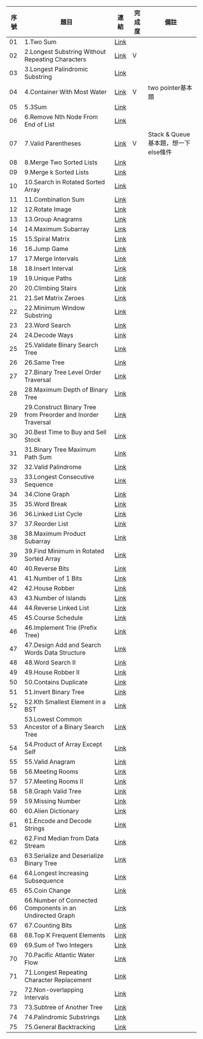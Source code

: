 |序號|題目|連結|完成度|備註|
|------|------|------|------|------|
| 01 | 1.Two Sum | [Link](https://leetcode.com/problems/two-sum/?envType=list&envId=5f6kgmnj) |  |  |
| 02 | 2.Longest Substring Without Repeating Characters | [Link](https://leetcode.com/problems/longest-substring-without-repeating-characters/?envType=list&envId=5f6kgmnj) | V |  |
| 03 | 3.Longest Palindromic Substring | [Link](https://leetcode.com/problems/longest-palindromic-substring/?envType=list&envId=5f6kgmnj) |  |  |
| 04 | 4.Container With Most Water | [Link](https://leetcode.com/problems/container-with-most-water/?envType=list&envId=5f6kgmnj) | V | two pointer基本題 |
| 05 | 5.3Sum | [Link](https://leetcode.com/problems/3sum/?envType=list&envId=5f6kgmnj) |  |  |
| 06 | 6.Remove Nth Node From End of List | [Link](https://leetcode.com/problems/remove-nth-node-from-end-of-list/?envType=list&envId=5f6kgmnj) |  |  |
| 07 | 7.Valid Parentheses | [Link](https://leetcode.com/problems/valid-parentheses/?envType=list&envId=5f6kgmnj) | V | Stack & Queue基本題，想一下else條件 |
| 08 | 8.Merge Two Sorted Lists | [Link](https://leetcode.com/problems/merge-two-sorted-lists/?envType=list&envId=5f6kgmnj) |  |  |
| 09 | 9.Merge k Sorted Lists | [Link](https://leetcode.com/problems/merge-k-sorted-lists/?envType=list&envId=5f6kgmnj) |  |  |
| 10 | 10.Search in Rotated Sorted Array | [Link](https://leetcode.com/problems/search-in-rotated-sorted-array/?envType=list&envId=5f6kgmnj) |  |  |
| 11 | 11.Combination Sum | [Link](https://leetcode.com/problems/combination-sum/?envType=list&envId=5f6kgmnj) |  |  |
| 12 | 12.Rotate Image | [Link](https://leetcode.com/problems/rotate-image/?envType=list&envId=5f6kgmnj) |  |  |
| 13 | 13.Group Anagrams | [Link](https://leetcode.com/problems/group-anagrams/?envType=list&envId=5f6kgmnj) |  |  |
| 14 | 14.Maximum Subarray | [Link](https://leetcode.com/problems/maximum-subarray/?envType=list&envId=5f6kgmnj) |  |  |
| 15 | 15.Spiral Matrix | [Link](https://leetcode.com/problems/spiral-matrix/?envType=list&envId=5f6kgmnj) |  |  |
| 16 | 16.Jump Game | [Link](https://leetcode.com/problems/jump-game/?envType=list&envId=5f6kgmnj) |  |  |
| 17 | 17.Merge Intervals | [Link](https://leetcode.com/problems/merge-intervals/?envType=list&envId=5f6kgmnj) |  |  |
| 18 | 18.Insert Interval | [Link](https://leetcode.com/problems/insert-interval/?envType=list&envId=5f6kgmnj) |  |  |
| 19 | 19.Unique Paths | [Link](https://leetcode.com/problems/unique-paths/?envType=list&envId=5f6kgmnj) |  |  |
| 20 | 20.Climbing Stairs | [Link](https://leetcode.com/problems/climbing-stairs/?envType=list&envId=5f6kgmnj) |  |  |
| 21 | 21.Set Matrix Zeroes | [Link](https://leetcode.com/problems/set-matrix-zeroes/?envType=list&envId=5f6kgmnj) |  |  |
| 22 | 22.Minimum Window Substring | [Link](https://leetcode.com/problems/minimum-window-substring/?envType=list&envId=5f6kgmnj) |  |  |
| 23 | 23.Word Search | [Link](https://leetcode.com/problems/word-search/?envType=list&envId=5f6kgmnj) |  |  |
| 24 | 24.Decode Ways | [Link](https://leetcode.com/problems/decode-ways/?envType=list&envId=5f6kgmnj) |  |  |
| 25 | 25.Validate Binary Search Tree | [Link](https://leetcode.com/problems/validate-binary-search-tree/?envType=list&envId=5f6kgmnj) |  |  |
| 26 | 26.Same Tree | [Link](https://leetcode.com/problems/same-tree/?envType=list&envId=5f6kgmnj) |  |  |
| 27 | 27.Binary Tree Level Order Traversal | [Link](https://leetcode.com/problems/binary-tree-level-order-traversal/?envType=list&envId=5f6kgmnj) |  |  |
| 28 | 28.Maximum Depth of Binary Tree | [Link](https://leetcode.com/problems/maximum-depth-of-binary-tree/?envType=list&envId=5f6kgmnj) |  |  |
| 29 | 29.Construct Binary Tree from Preorder and Inorder Traversal | [Link](https://leetcode.com/problems/construct-binary-tree-from-preorder-and-inorder-traversal/?envType=list&envId=5f6kgmnj) |  |  |
| 30 | 30.Best Time to Buy and Sell Stock | [Link](https://leetcode.com/problems/best-time-to-buy-and-sell-stock/?envType=list&envId=5f6kgmnj) |  |  |
| 31 | 31.Binary Tree Maximum Path Sum | [Link](https://leetcode.com/problems/binary-tree-maximum-path-sum/?envType=list&envId=5f6kgmnj) |  |  |
| 32 | 32.Valid Palindrome | [Link](https://leetcode.com/problems/valid-palindrome/?envType=list&envId=5f6kgmnj) |  |  |
| 33 | 33.Longest Consecutive Sequence | [Link](https://leetcode.com/problems/longest-consecutive-sequence/?envType=list&envId=5f6kgmnj) |  |  |
| 34 | 34.Clone Graph | [Link](https://leetcode.com/problems/clone-graph/?envType=list&envId=5f6kgmnj) |  |  |
| 35 | 35.Word Break | [Link](https://leetcode.com/problems/word-break/?envType=list&envId=5f6kgmnj) |  |  |
| 36 | 36.Linked List Cycle | [Link](https://leetcode.com/problems/linked-list-cycle/?envType=list&envId=5f6kgmnj) |  |  |
| 37 | 37.Reorder List | [Link](https://leetcode.com/problems/reorder-list/?envType=list&envId=5f6kgmnj) |  |  |
| 38 | 38.Maximum Product Subarray | [Link](https://leetcode.com/problems/maximum-product-subarray/?envType=list&envId=5f6kgmnj) |  |  |
| 39 | 39.Find Minimum in Rotated Sorted Array | [Link](https://leetcode.com/problems/find-minimum-in-rotated-sorted-array/?envType=list&envId=5f6kgmnj) |  |  |
| 40 | 40.Reverse Bits | [Link](https://leetcode.com/problems/reverse-bits/?envType=list&envId=5f6kgmnj) |  |  |
| 41 | 41.Number of 1 Bits | [Link](https://leetcode.com/problems/number-of-1-bits/?envType=list&envId=5f6kgmnj) |  |  |
| 42 | 42.House Robber | [Link](https://leetcode.com/problems/house-robber/?envType=list&envId=5f6kgmnj) |  |  |
| 43 | 43.Number of Islands | [Link](https://leetcode.com/problems/number-of-islands/?envType=list&envId=5f6kgmnj) |  |  |
| 44 | 44.Reverse Linked List | [Link](https://leetcode.com/problems/reverse-linked-list/?envType=list&envId=5f6kgmnj) |  |  |
| 45 | 45.Course Schedule | [Link](https://leetcode.com/problems/course-schedule/?envType=list&envId=5f6kgmnj) |  |  |
| 46 | 46.Implement Trie (Prefix Tree) | [Link](https://leetcode.com/problems/implement-trie-prefix-tree/?envType=list&envId=5f6kgmnj) |  |  |
| 47 | 47.Design Add and Search Words Data Structure | [Link](https://leetcode.com/problems/design-add-and-search-words-data-structure/?envType=list&envId=5f6kgmnj) |  |  |
| 48 | 48.Word Search II | [Link](https://leetcode.com/problems/word-search-ii/?envType=list&envId=5f6kgmnj) |  |  |
| 49 | 49.House Robber II | [Link](https://leetcode.com/problems/house-robber-ii/?envType=list&envId=5f6kgmnj) |  |  |
| 50 | 50.Contains Duplicate | [Link](https://leetcode.com/problems/contains-duplicate/?envType=list&envId=5f6kgmnj) |  |  |
| 51 | 51.Invert Binary Tree | [Link](https://leetcode.com/problems/invert-binary-tree/?envType=list&envId=5f6kgmnj) |  |  |
| 52 | 52.Kth Smallest Element in a BST | [Link](https://leetcode.com/problems/kth-smallest-element-in-a-bst/?envType=list&envId=5f6kgmnj) |  |  |
| 53 | 53.Lowest Common Ancestor of a Binary Search Tree | [Link](https://leetcode.com/problems/lowest-common-ancestor-of-a-binary-search-tree/?envType=list&envId=5f6kgmnj) |  |  |
| 54 | 54.Product of Array Except Self | [Link](https://leetcode.com/problems/product-of-array-except-self/?envType=list&envId=5f6kgmnj) |  |  |
| 55 | 55.Valid Anagram | [Link](https://leetcode.com/problems/valid-anagram/?envType=list&envId=5f6kgmnj) |  |  |
| 56 | 56.Meeting Rooms | [Link](https://leetcode.com/problems/meeting-rooms/?envType=list&envId=5f6kgmnj) |  |  |
| 57 | 57.Meeting Rooms II | [Link](https://leetcode.com/problems/meeting-rooms-ii/?envType=list&envId=5f6kgmnj) |  |  |
| 58 | 58.Graph Valid Tree | [Link](https://leetcode.com/problems/graph-valid-tree/?envType=list&envId=5f6kgmnj) |  |  |
| 59 | 59.Missing Number | [Link](https://leetcode.com/problems/missing-number/?envType=list&envId=5f6kgmnj) |  |  |
| 60 | 60.Alien Dictionary | [Link](https://leetcode.com/problems/alien-dictionary/?envType=list&envId=5f6kgmnj) |  |  |
| 61 | 61.Encode and Decode Strings | [Link](https://leetcode.com/problems/encode-and-decode-strings/?envType=list&envId=5f6kgmnj) |  |  |
| 62 | 62.Find Median from Data Stream | [Link](https://leetcode.com/problems/find-median-from-data-stream/?envType=list&envId=5f6kgmnj) |  |  |
| 63 | 63.Serialize and Deserialize Binary Tree | [Link](https://leetcode.com/problems/serialize-and-deserialize-binary-tree/?envType=list&envId=5f6kgmnj) |  |  |
| 64 | 64.Longest Increasing Subsequence | [Link](https://leetcode.com/problems/longest-increasing-subsequence/?envType=list&envId=5f6kgmnj) |  |  |
| 65 | 65.Coin Change | [Link](https://leetcode.com/problems/coin-change/?envType=list&envId=5f6kgmnj) |  |  |
| 66 | 66.Number of Connected Components in an Undirected Graph | [Link](https://leetcode.com/problems/number-of-connected-components-in-an-undirected-graph/?envType=list&envId=5f6kgmnj) |  |  |
| 67 | 67.Counting Bits | [Link](https://leetcode.com/problems/counting-bits/?envType=list&envId=5f6kgmnj) |  |  |
| 68 | 68.Top K Frequent Elements | [Link](https://leetcode.com/problems/top-k-frequent-elements/?envType=list&envId=5f6kgmnj) |  |  |
| 69 | 69.Sum of Two Integers | [Link](https://leetcode.com/problems/sum-of-two-integers/?envType=list&envId=5f6kgmnj) |  |  |
| 70 | 70.Pacific Atlantic Water Flow | [Link](https://leetcode.com/problems/pacific-atlantic-water-flow/?envType=list&envId=5f6kgmnj) |  |  |
| 71 | 71.Longest Repeating Character Replacement | [Link](https://leetcode.com/problems/longest-repeating-character-replacement/?envType=list&envId=5f6kgmnj) |  |  |
| 72 | 72.Non-overlapping Intervals | [Link](https://leetcode.com/problems/non-overlapping-intervals/?envType=list&envId=5f6kgmnj) |  |  |
| 73 | 73.Subtree of Another Tree | [Link](https://leetcode.com/problems/subtree-of-another-tree/?envType=list&envId=5f6kgmnj) |  |  |
| 74 | 74.Palindromic Substrings | [Link](https://leetcode.com/problems/palindromic-substrings/?envType=list&envId=5f6kgmnj) |  |  |
| 75 | 75.General Backtracking | [Link](https://leetcode.com/problems/combinations/solutions/429526/general-backtracking-questions-solutions-in-python-for-reference/) |  |  |

